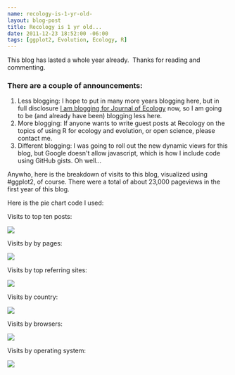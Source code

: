 ```yaml
--- 
name: recology-is-1-yr-old-
layout: blog-post
title: Recology is 1 yr old...
date: 2011-12-23 18:52:00 -06:00
tags: [ggplot2, Evolution, Ecology, R]
---
```


This blog has lasted a whole year already. &nbsp;Thanks for reading and commenting. 

### There are a couple of announcements:

1. Less blogging: I hope to put in many more years blogging here, but in full disclosure [I am blogging for Journal of Ecology][jeco] now, so I am going to be (and already have been) blogging less here.
2. More blogging: If anyone wants to write guest posts at Recology on the topics of using R for ecology and evolution, or open science, please contact me. 
3. Different blogging: I was going to roll out the new dynamic views for this blog, but Google doesn't allow javascript, which is how I include code using GitHub gists. Oh well...

Anywho, here is the breakdown of visits to this blog, visualized using #ggplot2, of course. There were a total of about 23,000 pageviews in the first year of this blog. 

[jeco]: http://jecologyblog.wordpress.com/

Here is the pie chart code I used:
<script src="https://gist.github.com/1515754.js?file=piechart.R"></script> 

Visits to top ten posts:

<img style=" margin-right: 2em; border:none" src="http://farm8.staticflickr.com/7158/6613213609_e491cd6f95_d.jpg"/>

Visits by by pages:

<img style=" margin-right: 2em; border:none" src="http://farm8.staticflickr.com/7033/6613216069_6c7b0d2aca_d.jpg"/>

Visits by top referring sites:

<img style=" margin-right: 2em; border:none" src="http://farm8.staticflickr.com/7008/6613217859_a03bcfee3e_d.jpg"/>

Visits by country:

<img style=" margin-right: 2em; border:none" src="http://farm8.staticflickr.com/7027/6613219049_97cf21a84e_d.jpg"/>

Visits by browsers:

<img style=" margin-right: 2em; border:none" src="http://farm8.staticflickr.com/7147/6613232905_5a98d82f87_d.jpg"/>

Visits by operating system:

<img style=" margin-right: 2em; border:none" src="http://farm8.staticflickr.com/7005/6613236311_7cab55afd6_d.jpg"/>
